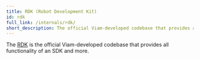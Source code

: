 ```yaml
---
title: RDK (Robot Development Kit)
id: rdk
full_link: /internals/rdk/
short_description: The official Viam-developed codebase that provides all functionality of an SDK and more.
---
```


The [RDK](/internals/rdk/) is the official Viam-developed codebase that provides all functionality of an SDK and more.
